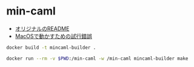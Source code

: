

# min-caml

* [オリジナルのREADME](README_ORIGINAL.md)
* [MacOSで動かすための試行錯誤](./DEBUG_MEMO.md)


```sh
docker build -t mincaml-builder .

docker run --rm -v $PWD:/min-caml -w /min-caml mincaml-builder make
```

